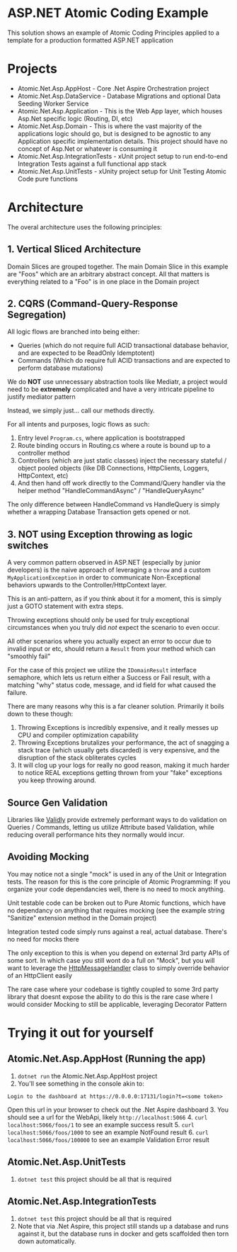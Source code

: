 # ASP.NET Atomic Coding Example

This solution shows an example of Atomic Coding Principles applied to a template for a production formatted ASP.NET application

# Projects
* Atomic.Net.Asp.AppHost - Core .Net Aspire Orchestration project
* Atomic.Net.Asp.DataService - Database Migrations and optional Data Seeding Worker Service
* Atomic.Net.Asp.Application - This is the Web App layer, which houses Asp.Net specific logic (Routing, DI, etc)
* Atomic.Net.Asp.Domain - This is where the vast majority of the applications logic should go, but is designed to be agnostic to any Application specific implementation details. This project should have no concept of Asp.Net or whatever is consuming it
* Atomic.Net.Asp.IntegrationTests - xUnit project setup to run end-to-end Integration Tests against a full functional app stack 
* Atomic.Net.Asp.UnitTests - xUnity project setup for Unit Testing Atomic Code pure functions

# Architecture 
The overal architecture uses the following principles:

## 1. Vertical Sliced Architecture
Domain Slices are grouped together. The main Domain Slice in this example are "Foos" which are an arbitrary abstract concept. All that matters is everything related to a "Foo" is in one place in the Domain project

## 2. CQRS (Command-Query-Response Segregation)
All logic flows are branched into being either: 
* Queries (which do not require full ACID transactional database behavior, and are expected to be ReadOnly Idemptotent)
* Commands (Which do require full ACID transactions and are expected to perform database mutations)

We do **NOT** use unnecessary abstraction tools like Mediatr, a project would need to be **extremely** complicated and have a very intricate pipeline to justify mediator pattern

Instead, we simply just... call our methods directly.

For all intents and purposes, logic flows as such:

1. Entry level `Program.cs`, where application is bootstrapped
2. Route binding occurs in Routing.cs where a route is bound up to a controller method
3. Controllers (which are just static classes) inject the necessary stateful / object pooled objects (like DB Connections, HttpClients, Loggers, HttpContext, etc)
4. And then hand off work directly to the Command/Query handler via the helper method "HandleCommandAsync" / "HandleQueryAsync"

The only difference between HandleCommand vs HandleQuery is simply whether a wrapping Database Transaction gets opened or not.

## 3. NOT using Exception throwing as logic switches
A very common pattern observed in ASP.NET (especially by junior developers) is the naive approach of leveraging a `throw` and a custom `MyApplicationException` in order to communicate Non-Exceptional behaviors upwards to the Controller/HttpContext layer.

This is an anti-pattern, as if you think about it for a moment, this is simply just a GOTO statement with extra steps.

Throwing exceptions should only be used for truly exceptional circumstances when you truly did *not* expect the scenario to even occur.

All other scenarios where you actually expect an error to occur due to invalid input or etc, should return a `Result` from your method which can "smoothly fail"

For the case of this project we utilize the `IDomainResult` interface semaphore, which lets us return either a Success or Fail result, with a matching "why" status code, message, and id field for what caused the failure.

There are many reasons why this is a far cleaner solution. Primarily it boils down to these though:

1. Throwing Exceptions is incredibly expensive, and it really messes up CPU and compiler optimization capability
2. Throwing Exceptions brutalizes your performance, the act of snagging a stack trace (which usually gets discarded) is very expensive, and the disruption of the stack obliterates cycles
3. It will clog up your logs for really no good reason, making it much harder to notice REAL exceptions getting thrown from your "fake" exceptions you keep throwing around.

## Source Gen Validation
Libraries like [Validly](https://github.com/Hookyns/validly) provide extremely performant ways to do validation on Queries / Commands, letting us utilize Attribute based Validation, while reducing overall performance hits they normally would incur.

## Avoiding Mocking
You may notice not a single "mock" is used in any of the Unit or Integration tests. The reason for this is the core principle of Atomic Programming: If you organize your code dependancies well, there is no need to mock anything.

Unit testable code can be broken out to Pure Atomic functions, which have no dependancy on anything that requires mocking (see the example string "Sanitize" extension method in the Domain project)

Integration tested code simply runs against a real, actual database. There's no need for mocks there

The only exception to this is when you depend on external 3rd party APIs of some sort. In which case you still wont do a full on "Mock", but you will want to leverage the [HttpMessageHandler](https://learn.microsoft.com/en-us/dotnet/api/system.net.http.httpmessagehandler?view=net-9.0) class to simply override behavior of an HttpClient easily

The rare case where your codebase is tightly coupled to some 3rd party library that doesnt expose the ability to do this is the rare case where I would consider Mocking to still be applicable, leveraging Decorator Pattern

# Trying it out for yourself

## Atomic.Net.Asp.AppHost (Running the app)
1. `dotnet run` the Atomic.Net.Asp.AppHost project
2. You'll see something in the console akin to:

```
Login to the dashboard at https://0.0.0.0:17131/login?t=<some token>
```

Open this url in your browser to check out the .Net Aspire dashboard
3. You should see a url for the WebApi, likely `http://localhost:5066`
4. `curl localhost:5066/foos/1` to see an example success result
5. `curl localhost:5066/foos/1000` to see an example NotFound result
6. `curl localhost:5066/foos/100000` to see an example Validation Error result

## Atomic.Net.Asp.UnitTests
1. `dotnet test` this project should be all that is required

## Atomic.Net.Asp.IntegrationTests
1. `dotnet test` this project should be all that is required
2. Note that via .Net Aspire, this project still stands up a database and runs against it, but the database runs in docker and gets scaffolded then torn down automatically.
